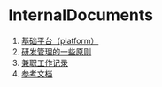 # InternalDocuments

1. [基础平台（platform）](./platforms.md)
2. [研发管理的一些原则](./dev_management.md)
3. [兼职工作记录](part_time_working_record/README.md)
4. [参考文档](./referenceManual.md)

